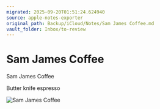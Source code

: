 ```yaml
---
migrated: 2025-09-20T01:51:24.624940
source: apple-notes-exporter
original_path: Backup/iCloud/Notes/Sam James Coffee.md
vault_folder: Inbox/to-review
---
```

# Sam James Coffee

Sam James Coffee

Butter knife espresso

![Sam James Coffee](images/Sam%20James%20Coffee.jpeg)

